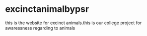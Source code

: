 # excinctanimalbypsr
this is the website for excinct animals.this is our college project for awaressness regarding to animals
